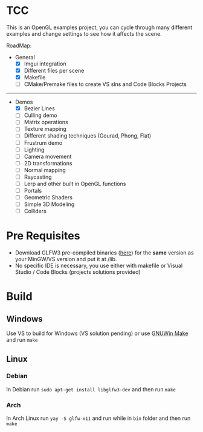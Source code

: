 # TCC

This is an OpenGL examples project, you can cycle through many different examples and change settings to see how it affects the scene.

RoadMap:

- General
  - [x] Imgui integration
  - [x] Different files per scene
  - [x] Makefile
  - [ ] CMake/Premake files to create VS slns and Code Blocks Projects

---

- Demos
  - [x] Bezier Lines
  - [ ] Culling demo
  - [ ] Matrix operations
  - [ ] Texture mapping
  - [ ] Different shading techniques (Gourad, Phong, Flat)
  - [ ] Frustrum demo
  - [ ] Lighting
  - [ ] Camera movement
  - [ ] 2D transformations
  - [ ] Normal mapping
  - [ ] Raycasting
  - [ ] Lerp and other built in OpenGL functions
  - [ ] Portals
  - [ ] Geometric Shaders
  - [ ] Simple 3D Modeling
  - [ ] Colliders

# Pre Requisites

- Download GLFW3 pre-compiled binaries ([here](https://www.glfw.org/download.html)) for the **same** version as your MinGW/VS version and put it at /lib.
- No specific IDE is necessary, you use either with makefile or Visual Studio / Code Blocks (projects solutions provided)

# Build

## Windows

Use VS to build for Windows (VS solution pending) or use [GNUWin Make](http://gnuwin32.sourceforge.net/packages/make.htm) and run `make`

## Linux

### Debian

In Debian run `sudo apt-get install libglfw3-dev` and then run `make`

### Arch

In Arch Linux run `yay -S glfw-x11` and run while in `bin` folder and then run `make`
